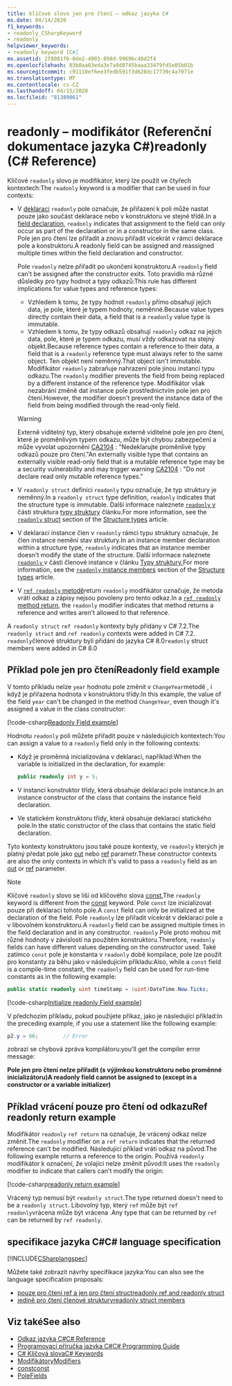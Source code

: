 ```yaml
---
title: klíčové slovo jen pro čtení – odkaz jazyka C#
ms.date: 04/14/2020
f1_keywords:
- readonly_CSharpKeyword
- readonly
helpviewer_keywords:
- readonly keyword [C#]
ms.assetid: 2f8081f6-0de2-4903-898d-99696c48d2f4
ms.openlocfilehash: 03b0aa63eda3e7a9d8745baaa33479fd5e85b01b
ms.sourcegitcommit: c91110ef6ee3fedb591f3d628dc17739c4a7071e
ms.translationtype: MT
ms.contentlocale: cs-CZ
ms.lasthandoff: 04/15/2020
ms.locfileid: "81389061"
---
```

# <a name="readonly-c-reference"></a><span data-ttu-id="1c8a7-102">readonly – modifikátor (Referenční dokumentace jazyka C#)</span><span class="sxs-lookup"><span data-stu-id="1c8a7-102">readonly (C# Reference)</span></span>

<span data-ttu-id="1c8a7-103">Klíčové `readonly` slovo je modifikátor, který lze použít ve čtyřech kontextech:</span><span class="sxs-lookup"><span data-stu-id="1c8a7-103">The `readonly` keyword is a modifier that can be used in four contexts:</span></span>

- <span data-ttu-id="1c8a7-104">V [deklaraci](#readonly-field-example) `readonly` pole označuje, že přiřazení k poli může nastat pouze jako součást deklarace nebo v konstruktoru ve stejné třídě.</span><span class="sxs-lookup"><span data-stu-id="1c8a7-104">In a [field declaration](#readonly-field-example), `readonly` indicates that assignment to the field can only occur as part of the declaration or in a constructor in the same class.</span></span> <span data-ttu-id="1c8a7-105">Pole jen pro čtení lze přiřadit a znovu přiřadit vícekrát v rámci deklarace pole a konstruktoru.</span><span class="sxs-lookup"><span data-stu-id="1c8a7-105">A readonly field can be assigned and reassigned multiple times within the field declaration and constructor.</span></span>
  
  <span data-ttu-id="1c8a7-106">Pole `readonly` nelze přiřadit po ukončení konstruktoru.</span><span class="sxs-lookup"><span data-stu-id="1c8a7-106">A `readonly` field can't be assigned after the constructor exits.</span></span> <span data-ttu-id="1c8a7-107">Toto pravidlo má různé důsledky pro typy hodnot a typy odkazů:</span><span class="sxs-lookup"><span data-stu-id="1c8a7-107">This rule has different implications for value types and reference types:</span></span>
  
  - <span data-ttu-id="1c8a7-108">Vzhledem k tomu, že typy hodnot `readonly` přímo obsahují jejich data, je pole, které je typem hodnoty, neměnné.</span><span class="sxs-lookup"><span data-stu-id="1c8a7-108">Because value types directly contain their data, a field that is a  `readonly` value type is immutable.</span></span>
  - <span data-ttu-id="1c8a7-109">Vzhledem k tomu, že typy odkazů obsahují `readonly` odkaz na jejich data, pole, které je typem odkazu, musí vždy odkazovat na stejný objekt.</span><span class="sxs-lookup"><span data-stu-id="1c8a7-109">Because reference types contain a reference to their data, a field that is a `readonly` reference type must always refer to the same object.</span></span> <span data-ttu-id="1c8a7-110">Ten objekt není neměnný.</span><span class="sxs-lookup"><span data-stu-id="1c8a7-110">That object isn't immutable.</span></span> <span data-ttu-id="1c8a7-111">Modifikátor `readonly` zabraňuje nahrazení pole jinou instancí typu odkazu.</span><span class="sxs-lookup"><span data-stu-id="1c8a7-111">The `readonly` modifier prevents the field from being replaced by a different instance of the reference type.</span></span> <span data-ttu-id="1c8a7-112">Modifikátor však nezabrání změně dat instance pole prostřednictvím pole jen pro čtení.</span><span class="sxs-lookup"><span data-stu-id="1c8a7-112">However, the modifier doesn't prevent the instance data of the field from being modified through the read-only field.</span></span>

  > [!WARNING]
  > <span data-ttu-id="1c8a7-113">Externě viditelný typ, který obsahuje externě viditelné pole jen pro čtení, které je proměnlivým typem odkazu, může být chybou zabezpečení a může vyvolat upozornění [CA2104](/visualstudio/code-quality/ca2104) : "Nedeklarujte proměnlivé typy odkazů pouze pro čtení."</span><span class="sxs-lookup"><span data-stu-id="1c8a7-113">An externally visible type that contains an externally visible read-only field that is a mutable reference type may be a security vulnerability and may trigger warning [CA2104](/visualstudio/code-quality/ca2104) : "Do not declare read only mutable reference types."</span></span>

- <span data-ttu-id="1c8a7-114">V `readonly struct` definici `readonly` typu označuje, že typ struktury je neměnný.</span><span class="sxs-lookup"><span data-stu-id="1c8a7-114">In a `readonly struct` type definition, `readonly` indicates that the structure type is immutable.</span></span> <span data-ttu-id="1c8a7-115">Další informace naleznete [ `readonly` v](../builtin-types/struct.md#readonly-struct) části struktura [typy struktury](../builtin-types/struct.md) článku.</span><span class="sxs-lookup"><span data-stu-id="1c8a7-115">For more information, see the [`readonly` struct](../builtin-types/struct.md#readonly-struct) section of the [Structure types](../builtin-types/struct.md) article.</span></span>
- <span data-ttu-id="1c8a7-116">V deklaraci instance člen v `readonly` rámci typu struktury označuje, že člen instance nemění stav struktury.</span><span class="sxs-lookup"><span data-stu-id="1c8a7-116">In an instance member declaration within a structure type, `readonly` indicates that an instance member doesn't modify the state of the structure.</span></span> <span data-ttu-id="1c8a7-117">Další informace naleznete [ `readonly` ](../builtin-types/struct.md#readonly-instance-members) v části členové instance v článku [Typy struktury.](../builtin-types/struct.md)</span><span class="sxs-lookup"><span data-stu-id="1c8a7-117">For more information, see the [`readonly` instance members](../builtin-types/struct.md#readonly-instance-members) section of the [Structure types](../builtin-types/struct.md) article.</span></span>
- <span data-ttu-id="1c8a7-118">V [ `ref readonly` metodě](#ref-readonly-return-example)return `readonly` modifikátor označuje, že metoda vrátí odkaz a zápisy nejsou povoleny pro tento odkaz.</span><span class="sxs-lookup"><span data-stu-id="1c8a7-118">In a [`ref readonly` method return](#ref-readonly-return-example), the `readonly` modifier indicates that method returns a reference and writes aren't allowed to that reference.</span></span>

<span data-ttu-id="1c8a7-119">A `readonly struct` `ref readonly` kontexty byly přidány v C# 7.2.</span><span class="sxs-lookup"><span data-stu-id="1c8a7-119">The `readonly struct` and `ref readonly` contexts were added in C# 7.2.</span></span> <span data-ttu-id="1c8a7-120">`readonly`členové struktury byli přidáni do jazyka C# 8.0</span><span class="sxs-lookup"><span data-stu-id="1c8a7-120">`readonly` struct members were added in C# 8.0</span></span>

## <a name="readonly-field-example"></a><span data-ttu-id="1c8a7-121">Příklad pole jen pro čtení</span><span class="sxs-lookup"><span data-stu-id="1c8a7-121">Readonly field example</span></span>

<span data-ttu-id="1c8a7-122">V tomto příkladu nelze `year` hodnotu pole změnit v `ChangeYear`metodě , i když je přiřazena hodnota v konstruktoru třídy:</span><span class="sxs-lookup"><span data-stu-id="1c8a7-122">In this example, the value of the field `year` can't be changed in the method `ChangeYear`, even though it's assigned a value in the class constructor:</span></span>

[!code-csharp[Readonly Field example](~/samples/snippets/csharp/keywords/ReadonlyKeywordExamples.cs#ReadonlyField)]

<span data-ttu-id="1c8a7-123">Hodnotu `readonly` poli můžete přiřadit pouze v následujících kontextech:</span><span class="sxs-lookup"><span data-stu-id="1c8a7-123">You can assign a value to a `readonly` field only in the following contexts:</span></span>

- <span data-ttu-id="1c8a7-124">Když je proměnná inicializována v deklaraci, například:</span><span class="sxs-lookup"><span data-stu-id="1c8a7-124">When the variable is initialized in the declaration, for example:</span></span>

  ```csharp
  public readonly int y = 5;
  ```

- <span data-ttu-id="1c8a7-125">V instanci konstruktor třídy, která obsahuje deklaraci pole instance.</span><span class="sxs-lookup"><span data-stu-id="1c8a7-125">In an instance constructor of the class that contains the instance field declaration.</span></span>
- <span data-ttu-id="1c8a7-126">Ve statickém konstruktoru třídy, která obsahuje deklaraci statického pole.</span><span class="sxs-lookup"><span data-stu-id="1c8a7-126">In the static constructor of the class that contains the static field declaration.</span></span>

<span data-ttu-id="1c8a7-127">Tyto kontexty konstruktoru jsou také pouze kontexty, ve `readonly` kterých je platný předat pole jako [out](out-parameter-modifier.md) nebo [ref](ref.md) parametr.</span><span class="sxs-lookup"><span data-stu-id="1c8a7-127">These constructor contexts are also the only contexts in which it's valid to pass a `readonly` field as an [out](out-parameter-modifier.md) or [ref](ref.md) parameter.</span></span>

> [!NOTE]
> <span data-ttu-id="1c8a7-128">Klíčové `readonly` slovo se liší od klíčového slova [const.](const.md)</span><span class="sxs-lookup"><span data-stu-id="1c8a7-128">The `readonly` keyword is different from the [const](const.md) keyword.</span></span> <span data-ttu-id="1c8a7-129">Pole `const` lze inicializovat pouze při deklaraci tohoto pole.</span><span class="sxs-lookup"><span data-stu-id="1c8a7-129">A `const` field can only be initialized at the declaration of the field.</span></span> <span data-ttu-id="1c8a7-130">Pole `readonly` lze přiřadit vícekrát v deklaraci pole a v libovolném konstruktoru.</span><span class="sxs-lookup"><span data-stu-id="1c8a7-130">A `readonly` field can be assigned multiple times in the field declaration and in any constructor.</span></span> <span data-ttu-id="1c8a7-131">`readonly` Pole proto mohou mít různé hodnoty v závislosti na použitém konstruktoru.</span><span class="sxs-lookup"><span data-stu-id="1c8a7-131">Therefore, `readonly` fields can have different values depending on the constructor used.</span></span> <span data-ttu-id="1c8a7-132">Také zatímco `const` pole je konstanta v `readonly` době kompilace, pole lze použít pro konstanty za běhu jako v následujícím příkladu:</span><span class="sxs-lookup"><span data-stu-id="1c8a7-132">Also, while a `const` field is a compile-time constant, the `readonly` field can be used for run-time constants as in the following example:</span></span>
>
> ```csharp
> public static readonly uint timeStamp = (uint)DateTime.Now.Ticks;
> ```

[!code-csharp[Initialize readonly Field example](~/samples/snippets/csharp/keywords/ReadonlyKeywordExamples.cs#InitReadonlyField)]

<span data-ttu-id="1c8a7-133">V předchozím příkladu, pokud použijete příkaz, jako je následující příklad:</span><span class="sxs-lookup"><span data-stu-id="1c8a7-133">In the preceding example, if you use a statement like the following example:</span></span>

```csharp
p2.y = 66;        // Error
```

<span data-ttu-id="1c8a7-134">zobrazí se chybová zpráva kompilátoru:</span><span class="sxs-lookup"><span data-stu-id="1c8a7-134">you'll get the compiler error message:</span></span>

<span data-ttu-id="1c8a7-135">**Pole jen pro čtení nelze přiřadit (s výjimkou konstruktoru nebo proměnné inicializátoru)**</span><span class="sxs-lookup"><span data-stu-id="1c8a7-135">**A readonly field cannot be assigned to (except in a constructor or a variable initializer)**</span></span>

## <a name="ref-readonly-return-example"></a><span data-ttu-id="1c8a7-136">Příklad vrácení pouze pro čtení od odkazu</span><span class="sxs-lookup"><span data-stu-id="1c8a7-136">Ref readonly return example</span></span>

<span data-ttu-id="1c8a7-137">Modifikátor `readonly` `ref return` na označuje, že vrácený odkaz nelze změnit.</span><span class="sxs-lookup"><span data-stu-id="1c8a7-137">The `readonly` modifier on a `ref return` indicates that the returned reference can't be modified.</span></span> <span data-ttu-id="1c8a7-138">Následující příklad vrátí odkaz na původ.</span><span class="sxs-lookup"><span data-stu-id="1c8a7-138">The following example returns a reference to the origin.</span></span> <span data-ttu-id="1c8a7-139">Používá `readonly` modifikátor k označení, že volající nelze změnit původ:</span><span class="sxs-lookup"><span data-stu-id="1c8a7-139">It uses the `readonly` modifier to indicate that callers can't modify the origin:</span></span>

[!code-csharp[readonly return example](~/samples/snippets/csharp/keywords/ReadonlyKeywordExamples.cs#ReadonlyReturn)]

<span data-ttu-id="1c8a7-140">Vrácený typ nemusí být `readonly struct`.</span><span class="sxs-lookup"><span data-stu-id="1c8a7-140">The type returned doesn't need to be a `readonly struct`.</span></span> <span data-ttu-id="1c8a7-141">Libovolný typ, který `ref` může být `ref readonly`vrácena může být vrácena .</span><span class="sxs-lookup"><span data-stu-id="1c8a7-141">Any type that can be returned by `ref` can be returned by `ref readonly`.</span></span>

## <a name="c-language-specification"></a><span data-ttu-id="1c8a7-142">specifikace jazyka C#</span><span class="sxs-lookup"><span data-stu-id="1c8a7-142">C# language specification</span></span>

[!INCLUDE[CSharplangspec](~/includes/csharplangspec-md.md)]

<span data-ttu-id="1c8a7-143">Můžete také zobrazit návrhy specifikace jazyka:</span><span class="sxs-lookup"><span data-stu-id="1c8a7-143">You can also see the language specification proposals:</span></span>

- [<span data-ttu-id="1c8a7-144">pouze pro čtení ref a jen pro čtení struct</span><span class="sxs-lookup"><span data-stu-id="1c8a7-144">readonly ref and readonly struct</span></span>](~/_csharplang/proposals/csharp-7.2/readonly-ref.md)
- [<span data-ttu-id="1c8a7-145">jedině pro čtení členové struktury</span><span class="sxs-lookup"><span data-stu-id="1c8a7-145">readonly struct members</span></span>](~/_csharplang/proposals/csharp-8.0/readonly-instance-members.md)

## <a name="see-also"></a><span data-ttu-id="1c8a7-146">Viz také</span><span class="sxs-lookup"><span data-stu-id="1c8a7-146">See also</span></span>

- [<span data-ttu-id="1c8a7-147">Odkaz jazyka C#</span><span class="sxs-lookup"><span data-stu-id="1c8a7-147">C# Reference</span></span>](../index.md)
- [<span data-ttu-id="1c8a7-148">Programovací příručka jazyka C#</span><span class="sxs-lookup"><span data-stu-id="1c8a7-148">C# Programming Guide</span></span>](../../programming-guide/index.md)
- [<span data-ttu-id="1c8a7-149">C# Klíčová slova</span><span class="sxs-lookup"><span data-stu-id="1c8a7-149">C# Keywords</span></span>](index.md)
- [<span data-ttu-id="1c8a7-150">Modifikátory</span><span class="sxs-lookup"><span data-stu-id="1c8a7-150">Modifiers</span></span>](index.md)
- [<span data-ttu-id="1c8a7-151">const</span><span class="sxs-lookup"><span data-stu-id="1c8a7-151">const</span></span>](const.md)
- [<span data-ttu-id="1c8a7-152">Pole</span><span class="sxs-lookup"><span data-stu-id="1c8a7-152">Fields</span></span>](../../programming-guide/classes-and-structs/fields.md)
